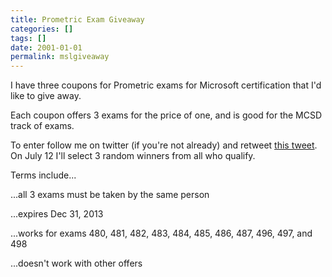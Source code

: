 ```yaml
---
title: Prometric Exam Giveaway
categories: []
tags: []
date: 2001-01-01
permalink: mslgiveaway
---
```


I have three coupons for Prometric exams for Microsoft certification that I&#39;d like to give away.
<!-- xmore -->

Each coupon offers 3 exams for the price of one, and is good for the MCSD track of exams.

To enter follow me on twitter (if you&#39;re not already) and retweet [this tweet](https://twitter.com/codefoster/status/352515149342580737). On July 12 I&#39;ll select 3 random winners from all who qualify.

Terms include...

...all 3 exams must be taken by the same person

...expires Dec 31, 2013

...works for exams 480, 481, 482, 483, 484, 485, 486, 487, 496, 497, and 498

...doesn&#39;t work with other offers